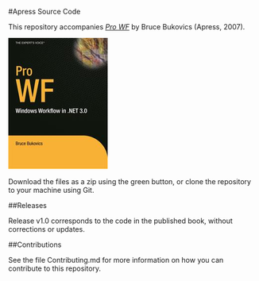 #Apress Source Code

This repository accompanies [*Pro WF*](http://www.apress.com/9781590597781) by Bruce Bukovics (Apress, 2007).

![Cover image](9781590597781.jpg)

Download the files as a zip using the green button, or clone the repository to your machine using Git.

##Releases

Release v1.0 corresponds to the code in the published book, without corrections or updates.

##Contributions

See the file Contributing.md for more information on how you can contribute to this repository.
